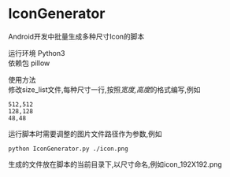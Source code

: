 # IconGenerator
Android开发中批量生成多种尺寸Icon的脚本    

运行环境 Python3    
依赖包 pillow    

使用方法    
修改size_list文件,每种尺寸一行,按照*宽度,高度*的格式编写,例如

    512,512
    128,128
    48,48

运行脚本时需要调整的图片文件路径作为参数,例如

    python IconGenerator.py ./icon.png

生成的文件放在脚本的当前目录下,以尺寸命名,例如icon_192X192.png